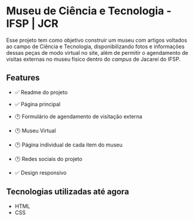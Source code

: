 # Museu de Ciência e Tecnologia - IFSP | JCR

Esse projeto tem como objetivo construir um museu com artigos voltados ao campo de Ciência e Tecnologia, disponibilizando fotos e informações dessas peças de modo virtual no site, além de permitir o agendamento de visitas externas no museu físico dentro do *campus* de Jacareí do IFSP.

## Features

 - ✅ Readme do projeto

 - ✅ Página principal
 - 🕐 Formulário de agendamento de visitação externa
 - 🕐 Museu Virtual
 - 🕐 Página individual de cada item do museu
 - 🕐 Redes sociais do projeto
 - ✅ Design responsivo

## Tecnologias utilizadas até agora

- HTML
- CSS